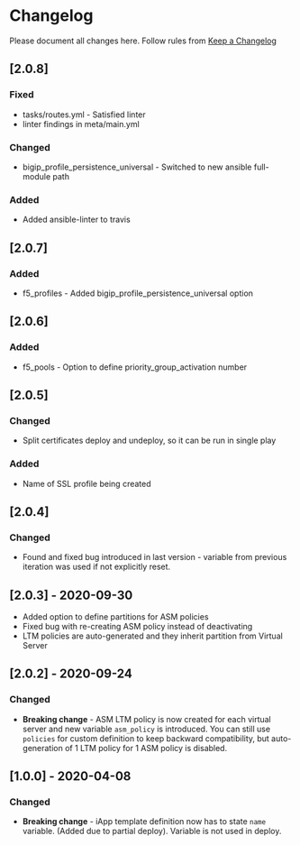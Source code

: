 # Changelog

Please document all changes here.
Follow rules from [Keep a Changelog](https://keepachangelog.com/en/0.3.0/)

## [2.0.8]
### Fixed
- tasks/routes.yml - Satisfied linter
- linter findings in meta/main.yml

### Changed
- bigip_profile_persistence_universal - Switched to new ansible full-module path

### Added
- Added ansible-linter to travis

## [2.0.7]
### Added
- f5_profiles - Added bigip_profile_persistence_universal option

## [2.0.6]
### Added
- f5_pools - Option to define priority_group_activation number

## [2.0.5]
### Changed
- Split certificates deploy and undeploy, so it can be run in single play
### Added
- Name of SSL profile being created

## [2.0.4]
### Changed
- Found and fixed bug introduced in last version - variable from previous iteration was used if not explicitly reset.

## [2.0.3] - 2020-09-30
- Added option to define partitions for ASM policies
- Fixed bug with re-creating ASM policy instead of deactivating
- LTM policies are auto-generated and they inherit partition from Virtual Server

## [2.0.2] - 2020-09-24
### Changed
- **Breaking change** - ASM LTM policy is now created for each virtual server and new variable `asm_policy` is introduced. You can still use `policies` for custom definition to keep backward compatibility, but auto-generation of 1 LTM policy for 1 ASM policy is disabled.

## [1.0.0] - 2020-04-08
### Changed
- **Breaking change** - iApp template definition now has to state `name` variable. (Added due to partial deploy). Variable is not used in deploy.
